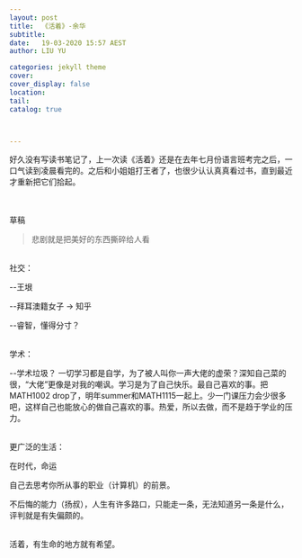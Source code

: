```yaml
---
layout: post
title:  《活着》-余华
subtitle: 
date:   19-03-2020 15:57 AEST
author: LIU YU

categories: jekyll theme
cover: 
cover_display: false
location: 
tail: 
catalog: true 



---
```


好久没有写读书笔记了，上一次读《活着》还是在去年七月份语言班考完之后，一口气读到凌晨看完的。之后和小姐姐打王者了，也很少认认真真看过书，直到最近才重新把它们拾起。







<br><br>草稿



> 悲剧就是把美好的东西撕碎给人看

<br>社交：

--王垠

--拜耳澳籍女子  ->  知乎

--睿智，懂得分寸？

<br>学术：

--学术垃圾？ 一切学习都是自学，为了被人叫你一声大佬的虚荣？深知自己菜的很，“大佬”更像是对我的嘲讽。学习是为了自己快乐。最自己喜欢的事。把MATH1002 drop了，明年summer和MATH1115一起上。少一门课压力会少很多吧，这样自己也能放心的做自己喜欢的事。热爱，所以去做，而不是趋于学业的压力。

<br>更广泛的生活：

在时代，命运

自己去思考你所从事的职业（计算机）的前景。

不后悔的能力（扬叔），人生有许多路口，只能走一条，无法知道另一条是什么，评判就是有失偏颇的。

<br>活着，有生命的地方就有希望。